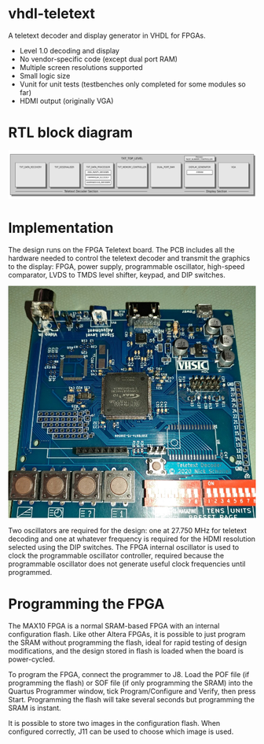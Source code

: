 # vhdl-teletext

A teletext decoder and display generator in VHDL for FPGAs.

* Level 1.0 decoding and display
* No vendor-specific code (except dual port RAM)
* Multiple screen resolutions supported
* Small logic size
* Vunit for unit tests (testbenches only completed for some modules so far)
* HDMI output (originally VGA)

# RTL block diagram

![Block diagram](docs/images/rtl-diagram-shadow.png)

# Implementation

The design runs on the FPGA Teletext board. The PCB includes all the hardware needed to control the teletext decoder and transmit the graphics to the display: FPGA, power supply, programmable oscillator, high-speed comparator, LVDS to TMDS level shifter, keypad, and DIP switches.

![FPGA Teletext PCB](docs/images/fpga-pcb.jpg)

Two oscillators are required for the design: one at 27.750 MHz for teletext decoding and one at whatever frequency is required for the HDMI resolution selected using the DIP switches. The FPGA internal oscillator is used to clock the programmable oscillator controller, required because the programmable oscillator does not generate useful clock frequencies until programmed.

# Programming the FPGA

The MAX10 FPGA is a normal SRAM-based FPGA with an internal configuration flash. Like other Altera FPGAs, it is possible to just program the SRAM without programming the flash, ideal for rapid testing of design modifications, and the design stored in flash is loaded when the board is power-cycled.

To program the FPGA, connect the programmer to J8. Load the POF file (if programming the flash) or SOF file (if only programming the SRAM) into the Quartus Programmer window, tick Program/Configure and Verify, then press Start. Programming the flash will take several seconds but programming the SRAM is instant.

It is possible to store two images in the configuration flash. When configured correctly, J11 can be used to choose which image is used.
